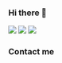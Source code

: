 ### Hi there 👋

<!--
**lcantonelli/lcantonelli** is a ✨ _special_ ✨ repository because its `README.md` (this file) appears on your GitHub profile.

Here are some ideas to get you started:

- 🔭 I’m currently working on ...
- 🌱 I’m currently learning ...
- 👯 I’m looking to collaborate on ...
- 🤔 I’m looking for help with ...
- 💬 Ask me about ...
- 📫 How to reach me: ...
- 😄 Pronouns: ...
- ⚡ Fun fact: ...
-->

<img src="http://github-readme-streak-stats.herokuapp.com?user=lcantonelli&theme=merko&hide_border=true&count_private=true&date_format=j%20M%5B%20Y%5D">

<img src="https://github-readme-stats.vercel.app/api?username=lcantonelli&show_icons=true&theme=dark#gh-dark-mode-only&count_private=true">

<img src="https://github-readme-stats-eight-theta.vercel.app/api/top-langs/?username=lcantonelli&layout=compact&count_private=true&langs_count=10&hide_border=true&theme=merko">



### Contact me
